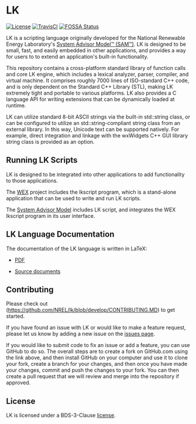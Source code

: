 # LK
[![License](https://img.shields.io/badge/License-BSD%203--Clause-blue.svg)](https://opensource.org/licenses/BSD-3-Clause) [![TravisCI](https://travis-ci.org/NREL/lk.svg?branch=develop)](https://travis-ci.org/NREL/lk)
[![FOSSA Status](https://app.fossa.io/api/projects/git%2Bgithub.com%2FNREL%2Flk.svg?type=shield)](https://app.fossa.io/projects/git%2Bgithub.com%2FNREL%2Flk?ref=badge_shield)

LK is a scripting language originally developed for the National Renewable Energy Laboratory's [System Advisor Model™ (SAM™)](https://sam.nrel.gov). LK is designed to be small, fast, and easily embedded in other applications, and provides a way for users to to extend an application's built-in functionality.

This repository contains a cross-platform standard library of function calls and core LK engine, which includes a lexical analyzer, parser, compiler, and virtual machine. It comprises roughly 7000 lines of ISO-standard C++ code, and is only dependent on the Standard C++ Library (STL), making LK extremely tight and portable to various platforms. LK also provides a C language API for writing extensions that can be dynamically loaded at runtime.

LK can utilize standard 8-bit ASCII strings via the built-in std::string class, or can be configured to utilize an std::string-compliant string class from an external library. In this way, Unicode text can be supported natively. For example, direct integration and linkage with the wxWidgets C++ GUI library string class is provided as an option.

## Running LK Scripts

LK is designed to be integrated into other applications to add functionality to those applications.

The [WEX](https://github.com/NREL/wex) project includes the lkscript program, which is a stand-alone application that can be used to write and run LK scripts.

The [System Advisor Model](https://sam.nrel.gov) includes LK script, and integrates the WEX lkscript program in its user interface.

## LK Language Documentation

The documentation of the LK language is written in LaTeX:

* [PDF](doc/lk_guide.pdf)

* [Source documents](doc/)

## Contributing

Please check out (https://github.com/NREL/lk/blob/develop/CONTRIBUTING.MD) to get started.  

If you have found an issue with LK or would like to make a feature request, please let us know by adding a new issue on the [issues page](https://github.com/NREL/lk/issues).

If you would like to submit code to fix an issue or add a feature, you can use GitHub to do so. The overall steps are to create a fork on GitHub.com using the link above, and then install GitHub on your computer and use it to clone your fork, create a branch for your changes, and then once you have made your changes, commit and push the changes to your fork. You can then create a pull request that we will review and merge into the repository if approved.

## License

LK is licensed under a BDS-3-Clause [license](LICENSE.md).
